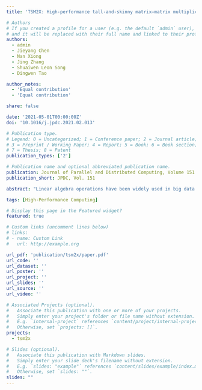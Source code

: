 ```yaml
---
title: 'TSM2X: High-performance tall-and-skinny matrix–matrix multiplication on GPUs'

# Authors
# If you created a profile for a user (e.g. the default `admin` user), write the username (folder name) here
# and it will be replaced with their full name and linked to their profile.
authors:
  - admin
  - Jieyang Chen
  - Nan Xiong
  - Jing Zhang
  - Shuaiwen Leon Song
  - Dingwen Tao

author_notes:
  - 'Equal contribution'
  - 'Equal contribution' 

share: false

date: '2021-05-01T00:00:00Z'
doi: '10.1016/j.jpdc.2021.02.013'

# Publication type.
# Legend: 0 = Uncategorized; 1 = Conference paper; 2 = Journal article;
# 3 = Preprint / Working Paper; 4 = Report; 5 = Book; 6 = Book section;
# 7 = Thesis; 8 = Patent
publication_types: ['2']

# Publication name and optional abbreviated publication name.
publication: Journal of Parallel and Distributed Computing, Volume 151
publication_short: JPDC, Vol. 151

abstract: "Linear algebra operations have been widely used in big data analytics and scientific computations. Many works have been done on optimizing linear algebra operations on GPUs with regular-shaped input. However, few works focus on fully utilizing GPU resources when the input is not regular-shaped. Current optimizations do not consider fully utilizing the memory bandwidth and computing power; therefore, they can only achieve sub-optimal performance. In this paper, we propose two efficient algorithms – TSM2R and TSM2L – for two classes of tall-and-skinny matrix–matrix multiplications on GPUs. Both of them focus on optimizing linear algebra operation with at least one of the input matrices tall-and-skinny. Specifically, TSM2R is designed for a large regular-shaped matrix multiplying a tall-and-skinny matrix, while TSM2L is designed for a tall-and-skinny matrix multiplying a small regular-shaped matrix. We implement our proposed algorithms and test on several modern NVIDIA GPU micro-architectures. Experiments show that, compared to the current state-of-the-art works, (1) TSM2R speeds up the computation by 1.6x on average and improves the memory bandwidth utilization and computing power utilization by 18.1% and 20.5% on average, respectively, when the regular-shaped matrix size is relatively large or medium; and (2) TSM2L speeds up the computation by 1.9x on average and improves the memory bandwidth utilization by up to 9.3% on average when the regular-shaped matrix size is relatively small."

tags: [High-Performance Computing]

# Display this page in the Featured widget?
featured: true

# Custom links (uncomment lines below)
# links:
# - name: Custom Link
#   url: http://example.org

url_pdf: 'publication/tsm2x/paper.pdf'
url_code: ''
url_dataset: ''
url_poster: ''
url_project: ''
url_slides: ''
url_source: ''
url_video: ''

# Associated Projects (optional).
#   Associate this publication with one or more of your projects.
#   Simply enter your project's folder or file name without extension.
#   E.g. `internal-project` references `content/project/internal-project/index.md`.
#   Otherwise, set `projects: []`.
projects:
  - tsm2x

# Slides (optional).
#   Associate this publication with Markdown slides.
#   Simply enter your slide deck's filename without extension.
#   E.g. `slides: "example"` references `content/slides/example/index.md`.
#   Otherwise, set `slides: ""`.
slides: ""
---
```

